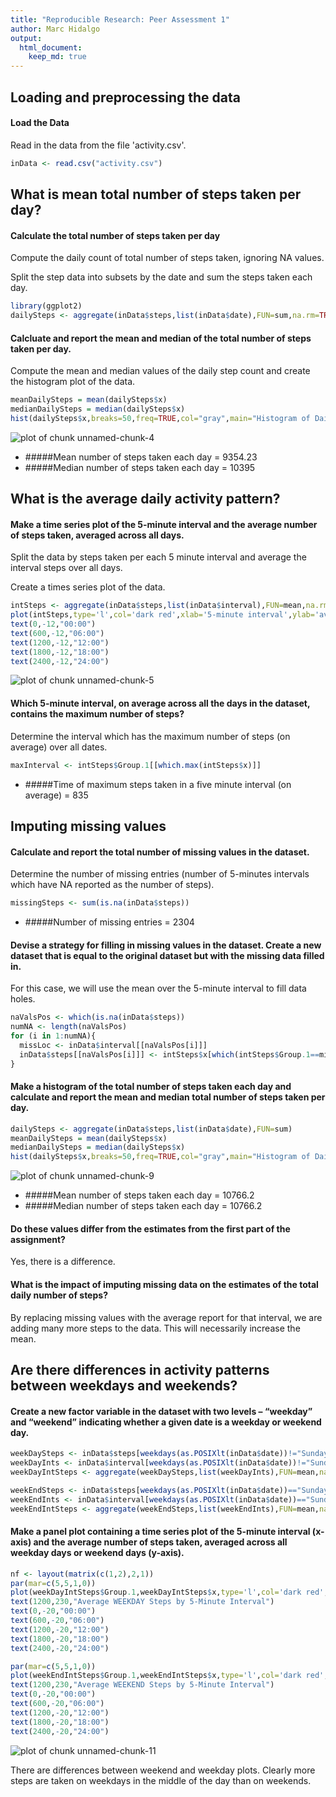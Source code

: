 ```yaml
---
title: "Reproducible Research: Peer Assessment 1"
author: Marc Hidalgo
output: 
  html_document:
    keep_md: true
---
```



## Loading and preprocessing the data

#### Load the Data

Read in the data from the file 'activity.csv'.



```r
inData <- read.csv("activity.csv")
```

## What is mean total number of steps taken per day?

#### Calculate the total number of steps taken per day

Compute the daily count of total number of steps taken, ignoring NA values. 

Split the step data into subsets by the date and sum the steps taken each day.


```r
library(ggplot2)
dailySteps <- aggregate(inData$steps,list(inData$date),FUN=sum,na.rm=TRUE)
```

#### Calcluate and report the mean and median of the total number of steps taken per day.

Compute the mean and median values of the daily step count and create the histogram plot of the data.


```r
meanDailySteps = mean(dailySteps$x)
medianDailySteps = median(dailySteps$x)
hist(dailySteps$x,breaks=50,freq=TRUE,col="gray",main="Histogram of Daily Steps Taken",xlab="daily steps",xlim=c(0,25000))
```

![plot of chunk unnamed-chunk-4](figure/unnamed-chunk-4-1.png) 

- #####Mean number of steps taken each day = 9354.23
- #####Median number of steps taken each day = 10395

## What is the average daily activity pattern?

#### Make a time series plot of the 5-minute interval and the average number of steps taken, averaged across all days.

Split the data by steps taken per each 5 minute interval and average the interval steps over all days. 

Create a times series plot of the data.


```r
intSteps <- aggregate(inData$steps,list(inData$interval),FUN=mean,na.rm=TRUE)
plot(intSteps,type='l',col='dark red',xlab='5-minute interval',ylab='average steps taken',xlim=c(0,2400), ylim=c(-15,250), main="Number of Steps Taken by Time of Day", lwd=c(2), sub="(time of day is above x-axis)")
text(0,-12,"00:00")
text(600,-12,"06:00")
text(1200,-12,"12:00")
text(1800,-12,"18:00")
text(2400,-12,"24:00")
```

![plot of chunk unnamed-chunk-5](figure/unnamed-chunk-5-1.png) 

#### Which 5-minute interval, on average across all the days in the dataset, contains the maximum number of steps?

Determine the interval which has the maximum number of steps (on average) over all dates.


```r
maxInterval <- intSteps$Group.1[[which.max(intSteps$x)]]
```

- #####Time of maximum steps taken in a five minute interval (on average) = 835


## Imputing missing values

#### Calculate and report the total number of missing values in the dataset.

Determine the number of missing entries (number of 5-minutes intervals which have NA reported as the number of steps).


```r
missingSteps <- sum(is.na(inData$steps))
```


- #####Number of missing entries = 2304

#### Devise a strategy for filling in missing values in the dataset. Create a new dataset that is equal to the original dataset but with the missing data filled in.

For this case, we will use the mean over the 5-minute interval to fill data holes.


```r
naValsPos <- which(is.na(inData$steps))
numNA <- length(naValsPos)
for (i in 1:numNA){
  missLoc <- inData$interval[[naValsPos[i]]]
  inData$steps[[naValsPos[i]]] <- intSteps$x[which(intSteps$Group.1==missLoc)]
}
```

#### Make a histogram of the total number of steps taken each day and calculate and report the mean and median total number of steps taken per day. 


```r
dailySteps <- aggregate(inData$steps,list(inData$date),FUN=sum)
meanDailySteps = mean(dailySteps$x)
medianDailySteps = median(dailySteps$x)
hist(dailySteps$x,breaks=50,freq=TRUE,col="gray",main="Histogram of Daily Steps Taken",xlab="daily steps",xlim=c(0,25000))
```

![plot of chunk unnamed-chunk-9](figure/unnamed-chunk-9-1.png) 

- #####Mean number of steps taken each day = 10766.2
- #####Median number of steps taken each day = 10766.2


#### Do these values differ from the estimates from the first part of the assignment? 

Yes, there is a difference.

#### What is the impact of imputing missing data on the estimates of the total daily number of steps?

By replacing missing values with the average report for that interval, we are adding many more steps to the data. This will necessarily increase the mean.

## Are there differences in activity patterns between weekdays and weekends?

#### Create a new factor variable in the dataset with two levels – “weekday” and “weekend” indicating whether a given date is a weekday or weekend day.


```r
weekDaySteps <- inData$steps[weekdays(as.POSIXlt(inData$date))!="Sunday" && weekdays(as.POSIXlt(inData$date))!="Saturday"]
weekDayInts <- inData$interval[weekdays(as.POSIXlt(inData$date))!="Sunday" && weekdays(as.POSIXlt(inData$date))!="Saturday"]
weekDayIntSteps <- aggregate(weekDaySteps,list(weekDayInts),FUN=mean,na.rm=TRUE)

weekEndSteps <- inData$steps[weekdays(as.POSIXlt(inData$date))=="Sunday" | weekdays(as.POSIXlt(inData$date))=="Saturday"]
weekEndInts <- inData$interval[weekdays(as.POSIXlt(inData$date))=="Sunday" | weekdays(as.POSIXlt(inData$date))=="Saturday"]
weekEndIntSteps <- aggregate(weekEndSteps,list(weekEndInts),FUN=mean,na.rm=TRUE)
```

#### Make a panel plot containing a time series plot of the 5-minute interval (x-axis) and the average number of steps taken, averaged across all weekday days or weekend days (y-axis).



```r
nf <- layout(matrix(c(1,2),2,1))
par(mar=c(5,5,1,0))
plot(weekDayIntSteps$Group.1,weekDayIntSteps$x,type='l',col='dark red',xlab='5-minute interval',ylab='average steps taken',xlim=c(0,2400), ylim=c(-30,250), lwd=c(2))
text(1200,230,"Average WEEKDAY Steps by 5-Minute Interval")
text(0,-20,"00:00")
text(600,-20,"06:00")
text(1200,-20,"12:00")
text(1800,-20,"18:00")
text(2400,-20,"24:00")

par(mar=c(5,5,1,0))
plot(weekEndIntSteps$Group.1,weekEndIntSteps$x,type='l',col='dark red',xlab='5-minute interval',ylab='average steps taken',xlim=c(0,2400), ylim=c(-30,250), lwd=c(2), sub="(time of day is above x-axis)")
text(1200,230,"Average WEEKEND Steps by 5-Minute Interval")
text(0,-20,"00:00")
text(600,-20,"06:00")
text(1200,-20,"12:00")
text(1800,-20,"18:00")
text(2400,-20,"24:00")
```

![plot of chunk unnamed-chunk-11](figure/unnamed-chunk-11-1.png) 


There are differences between weekend and weekday plots. Clearly more steps are taken on weekdays in the middle of the day than on weekends.

